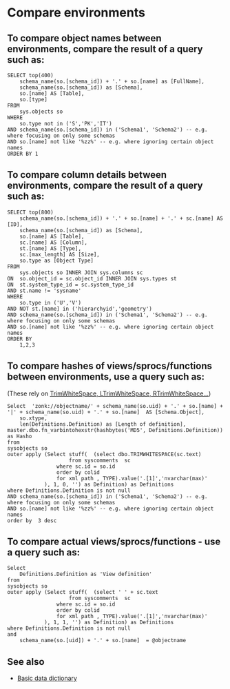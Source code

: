 ﻿# Compare environments

## To compare object names between environments, compare the result of a query such as:

	SELECT top(400)
		schema_name(so.[schema_id]) + '.' + so.[name] as [FullName],
		schema_name(so.[schema_id]) as [Schema],
		so.[name] AS [Table],
		so.[type]
	FROM
		sys.objects so
	WHERE
		so.type not in ('S','PK','IT')
	AND schema_name(so.[schema_id])	in ('Schema1', 'Schema2') -- e.g. where focusing on only some schemas
	AND so.[name] not like '%zz%' -- e.g. where ignoring certain object names
	ORDER BY 1

## To compare column details between environments, compare the result of a query such as:

	SELECT top(800)
		schema_name(so.[schema_id]) + '.' + so.[name] + '.' + sc.[name] AS [ID],
		schema_name(so.[schema_id]) as [Schema],
		so.[name] AS [Table],
		sc.[name] AS [Column],
		st.[name] AS [Type],
		sc.[max_length] AS [Size],
		so.type as [Object Type]
	FROM
		sys.objects so INNER JOIN sys.columns sc
	ON 	so.object_id = sc.object_id INNER JOIN sys.types st
	ON 	st.system_type_id = sc.system_type_id
	AND	st.name != 'sysname'
	WHERE
		so.type in ('U','V')
	AND NOT st.[name] in ('hierarchyid','geometry')
	AND schema_name(so.[schema_id])	in ('Schema1', 'Schema2') -- e.g. where focusing on only some schemas
	AND so.[name] not like '%zz%' -- e.g. where ignoring certain object names
	ORDER BY
		1,2,3

## To compare hashes of views/sprocs/functions between environments, use a query such as:

(These rely on [TrimWhiteSpace, LTrimWhiteSpace, RTrimWhiteSpace...](find_whitespace.md))

	Select 	'zonk://objectname/' + schema_name(so.uid) + '.' + so.[name] + '|' + schema_name(so.uid) + '.' + so.[name]  AS [Schema.Object],
		so.xtype,
		len(Definitions.Definition) as [Length of definition],
	master.dbo.fn_varbintohexstr(hashbytes('MD5', Definitions.Definition)) as Hasho
	from
	sysobjects so
	outer apply (Select stuff(	(select dbo.TRIMWHITESPACE(sc.text)
						from syscomments  sc
					where sc.id = so.id
					order by colid
					for xml path , TYPE).value('.[1]','nvarchar(max)'
				), 1, 0, '') as Definition) as Definitions
	where Definitions.Definition is not null
	AND schema_name(so.[schema_id])	in ('Schema1', 'Schema2') -- e.g. where focusing on only some schemas
	AND so.[name] not like '%zz%' -- e.g. where ignoring certain object names
	order by  3 desc

## To compare actual views/sprocs/functions - use a query such as:

	Select
		Definitions.Definition as 'View definition'
	from
	sysobjects so
	outer apply (Select stuff(	(select ' ' + sc.text
						from syscomments  sc
					where sc.id = so.id
					order by colid
					for xml path , TYPE).value('.[1]','nvarchar(max)'
				), 1, 1, '') as Definition) as Definitions
	where Definitions.Definition is not null
	and
		schema_name(so.[uid]) + '.' + so.[name]  = @objectname

## See also

- [Basic data dictionary](data_dictionary.md)